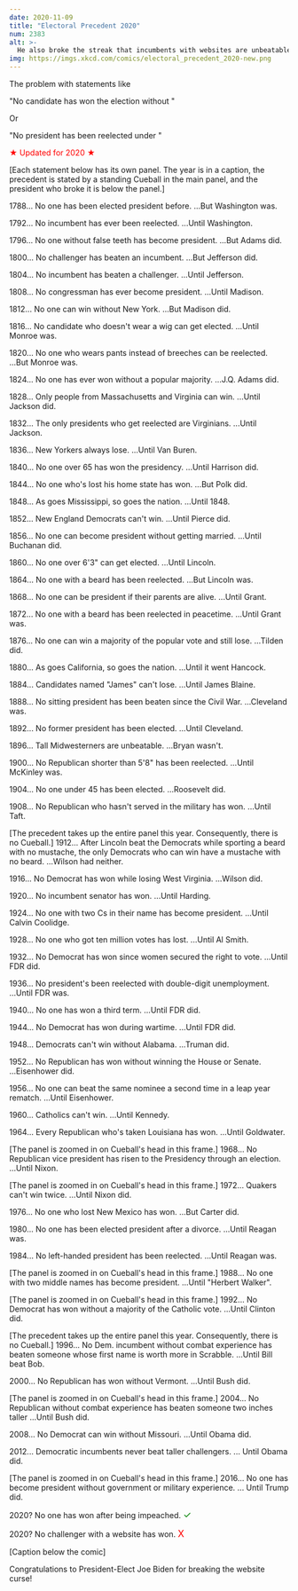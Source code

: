 ```yaml
---
date: 2020-11-09
title: "Electoral Precedent 2020"
num: 2383
alt: >-
  He also broke the streak that incumbents with websites are unbeatable and Delawareans can't win, creating a new precedent: Only someone from Delaware can defeat an incumbent with a website.
img: https://imgs.xkcd.com/comics/electoral_precedent_2020-new.png
---
```

The problem with statements like

"No <party> candidate has won the election without <state>"

Or

"No president has been reelected under <circumstances>"

<font color="red">★ Updated for 2020 ★</font>

[Each statement below has its own panel. The year is in a caption, the precedent is stated by a standing Cueball in the main panel, and the president who broke it is below the panel.]

1788... No one has been elected president before. ...But Washington was.

1792... No incumbent has ever been reelected. ...Until Washington.

1796... No one without false teeth has become president. ...But Adams did.

1800... No challenger has beaten an incumbent. ...But Jefferson did.

1804... No incumbent has beaten a challenger. ...Until Jefferson.

1808... No congressman has ever become president. ...Until Madison.

1812... No one can win without New York. ...But Madison did.

1816... No candidate who doesn't wear a wig can get elected. ...Until Monroe was.

1820... No one who wears pants instead of breeches can be reelected. ...But Monroe was.

1824... No one has ever won without a popular majority. ...J.Q. Adams did.

1828... Only people from Massachusetts and Virginia can win. ...Until Jackson did.

1832... The only presidents who get reelected are Virginians. ...Until Jackson.

1836... New Yorkers always lose. ...Until Van Buren.

1840... No one over 65 has won the presidency. ...Until Harrison did.

1844... No one who's lost his home state has won. ...But Polk did.

1848... As goes Mississippi, so goes the nation. ...Until 1848.

1852... New England Democrats can't win. ...Until Pierce did.

1856... No one can become president without getting married. ...Until Buchanan did.

1860... No one over 6'3" can get elected. ...Until Lincoln.

1864... No one with a beard has been reelected. ...But Lincoln was.

1868... No one can be president if their parents are alive. ...Until Grant.

1872... No one with a beard has been reelected in peacetime. ...Until Grant was.

1876... No one can win a majority of the popular vote and still lose. ...Tilden did.

1880... As goes California, so goes the nation. ...Until it went Hancock.

1884... Candidates named "James" can't lose. ...Until James Blaine.

1888... No sitting president has been beaten since the Civil War. ...Cleveland was.

1892... No former president has been elected. ...Until Cleveland.

1896... Tall Midwesterners are unbeatable. ...Bryan wasn't.

1900... No Republican shorter than 5'8" has been reelected. ...Until McKinley was.

1904... No one under 45 has been elected. ...Roosevelt did.

1908... No Republican who hasn't served in the military has won. ...Until Taft.

[The precedent takes up the entire panel this year. Consequently, there is no Cueball.] 1912... After Lincoln beat the Democrats while sporting a beard with no mustache, the only Democrats who can win have a mustache with no beard. ...Wilson had neither.

1916... No Democrat has won while losing West Virginia. ...Wilson did.

1920... No incumbent senator has won. ...Until Harding.

1924... No one with two Cs in their name has become president. ...Until Calvin Coolidge.

1928... No one who got ten million votes has lost. ...Until Al Smith.

1932... No Democrat has won since women secured the right to vote. ...Until FDR did.

1936... No president's been reelected with double-digit unemployment. ...Until FDR was.

1940... No one has won a third term. ...Until FDR did.

1944... No Democrat has won during wartime. ...Until FDR did.

1948... Democrats can't win without Alabama. ...Truman did.

1952... No Republican has won without winning the House or Senate. ...Eisenhower did.

1956... No one can beat the same nominee a second time in a leap year rematch. ...Until Eisenhower.

1960... Catholics can't win. ...Until Kennedy.

1964... Every Republican who's taken Louisiana has won. ...Until Goldwater.

[The panel is zoomed in on Cueball's head in this frame.] 1968... No Republican vice president has risen to the Presidency through an election. ...Until Nixon.

[The panel is zoomed in on Cueball's head in this frame.] 1972... Quakers can't win twice. ...Until Nixon did.

1976... No one who lost New Mexico has won. ...But Carter did.

1980... No one has been elected president after a divorce. ...Until Reagan was.

1984... No left-handed president has been reelected. ...Until Reagan was.

[The panel is zoomed in on Cueball's head in this frame.] 1988... No one with two middle names has become president. ...Until "Herbert Walker".

[The panel is zoomed in on Cueball's head in this frame.] 1992... No Democrat has won without a majority of the Catholic vote. ...Until Clinton did.

[The precedent takes up the entire panel this year. Consequently, there is no Cueball.] 1996... No Dem. incumbent without combat experience has beaten someone whose first name is worth more in Scrabble. ...Until Bill beat Bob.

2000... No Republican has won without Vermont. ...Until Bush did.

[The panel is zoomed in on Cueball's head in this frame.] 2004... No Republican without combat experience has beaten someone two inches taller ...Until Bush did.

2008... No Democrat can win without Missouri. ...Until Obama did.

2012... Democratic incumbents never beat taller challengers. ... Until Obama did.

[The panel is zoomed in on Cueball's head in this frame.] 2016... No one has become president without government or military experience. ... Until Trump did.

2020? No one has won after being impeached. <big><font color="green">✓</font></big>

2020? No challenger with a website has won. <big><font color="red">X</font></big>

[Caption below the comic]

Congratulations to President-Elect Joe Biden for breaking the website curse!